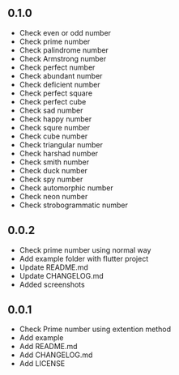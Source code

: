 ## 0.1.0

* Check even or odd number
* Check prime number
* Check palindrome number
* Check Armstrong number
* Check perfect number
* Check abundant number
* Check deficient number
* Check perfect square
* Check perfect cube  
* Check sad number 
* Check happy number
* Check squre number
* Check cube number
* Check triangular number
* Check harshad number
* Check smith number
* Check duck number
* Check spy number
* Check automorphic number
* Check neon number
* Check strobogrammatic number



## 0.0.2

* Check prime number using normal way
* Add example folder with flutter project
* Update README.md
* Update CHANGELOG.md
* Added screenshots

## 0.0.1

* Check Prime number using extention method
* Add example
* Add README.md
* Add CHANGELOG.md
* Add LICENSE
